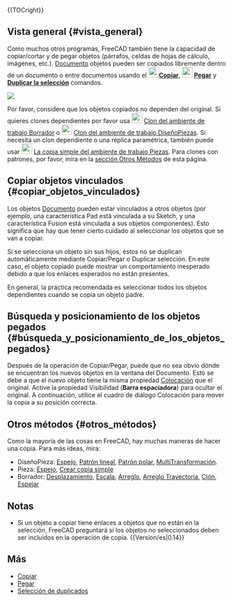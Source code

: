 {{TOCright}}

## Vista general {#vista_general}

Como muchos otros programas, FreeCAD también tiene la capacidad de copiar/cortar y de pegar objetos (párrafos, celdas de hojas de cálculo, imágenes, etc.). [Documento](Document_structure/es.md) objetos pueden ser copiados libremente dentro de un documento o entre documentos usando el **<img src="images/Std_Copy.svg" width=24px>[Copiar](Std_Copy/es.md)**, **<img src="images/Std_Paste.svg" width=24px> [Pegar](Std_Paste/es.md)** y **[Duplicar la selección](Std_DuplicateSelection/es.md)** comandos.

![](images/Copy_past_duplicate.png )

Por favor, considere que los objetos copiados no dependen del original. Si quieres clones dependientes por favor usa <img alt="" src=images/Draft_Clone.svg  style="width:24px;"> [Clon del ambiente de trabajo Borrador](Draft_Clone/es.md) o <img alt="" src=images/PartDesign_Clone.svg  style="width:24px;"> [ Clon del ambiente de trabajo DiseñoPiezas](PartDesign_Clone/es.md). Si necesita un clon dependiente o una réplica paramétrica, también puede usar <img alt="" src=images/Part_SimpleCopy.svg  style="width:24px;"> [ La copia simple del ambiente de trabajo Piezas](Part_SimpleCopy/es.md). Para clones con patrones, por favor, mira en la [ sección Otros Métodos](Copying_Objects/es#Otros_Métodos.md) de esta página.

## Copiar objetos vinculados {#copiar_objetos_vinculados}

Los objetos [Documento](Document_structure/es.md) pueden estar vinculados a otros objetos (por ejemplo, una característica Pad está vinculada a su Sketch, y una característica Fusion está vinculada a sus objetos componentes). Esto significa que hay que tener cierto cuidado al seleccionar los objetos que se van a copiar.

Si se selecciona un objeto sin sus hijos, éstos no se duplican automáticamente mediante Copiar/Pegar o Duplicar selección. En este caso, el objeto copiado puede mostrar un comportamiento inesperado debido a que los enlaces esperados no están presentes.

En general, la práctica recomendada es seleccionar todos los objetos dependientes cuando se copia un objeto padre.

## Búsqueda y posicionamiento de los objetos pegados {#búsqueda_y_posicionamiento_de_los_objetos_pegados}

Después de la operación de Copiar/Pegar, puede que no sea obvio dónde se encuentran los nuevos objetos en la ventana del Documento. Esto se debe a que el nuevo objeto tiene la misma propiedad [Colocación](Placement/es.md) que el original. Active la propiedad Visibilidad (**Barra espaciadora**) para ocultar el original. A continuación, utilice el cuadro de diálogo Colocación para mover la copia a su posición correcta.


<div class="mw-translate-fuzzy">

## Otros métodos {#otros_métodos}

Como la mayoría de las cosas en FreeCAD, hay muchas maneras de hacer una copia. Para más ideas, mira:

-   DiseñoPieza: [Espejo](PartDesign_Mirrored/es.md), [Patrón lineal](PartDesign_LinearPattern/es.md), [Patrón polar](PartDesign_PolarPattern/es.md), [MultiTransformación](PartDesign_MultiTransform/es.md).
-   Pieza: [Espejo](Part_Mirror/es.md), [Crear copia simple](Part_SimpleCopy/es.md)
-   Borrador: [Desplazamiento](Draft_Offset/es.md), [Escala](Draft_Scale/es.md), [Arreglo](Draft_Array/es.md), [Arreglo Trayectoria](Draft_PathArray/es.md), [Clón](Draft_Clone/es.md), [Espejar](Draft_Mirror/es.md)


</div>

## Notas

-   Si un objeto a copiar tiene enlaces a objetos que no están en la selección, FreeCAD preguntará si los objetos no seleccionados deben ser incluidos en la operación de copia. {{Version/es|0.14}}

## Más

-   [Copiar](Std_Copy/es.md)
-   [Pegar](Std_Paste/es.md)
-   [Selección de duplicados](Std_DuplicateSelection/es.md)



